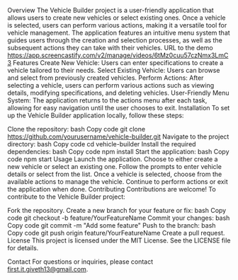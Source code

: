 Overview
The Vehicle Builder project is a user-friendly application that allows users to create new vehicles or select existing ones. Once a vehicle is selected, users can perform various actions, making it a versatile tool for vehicle management. The application features an intuitive menu system that guides users through the creation and selection processes, as well as the subsequent actions they can take with their vehicles.
URL to the demo https://app.screencastify.com/v2/manage/videos/6tMz0cuu57czNmx3LmC3
Features
Create New Vehicle: Users can enter specifications to create a vehicle tailored to their needs.
Select Existing Vehicle: Users can browse and select from previously created vehicles.
Perform Actions: After selecting a vehicle, users can perform various actions such as viewing details, modifying specifications, and deleting vehicles.
User-Friendly Menu System: The application returns to the actions menu after each task, allowing for easy navigation until the user chooses to exit.
Installation
To set up the Vehicle Builder application locally, follow these steps:

Clone the repository:
bash
Copy code
git clone https://github.com/yourusername/vehicle-builder.git
Navigate to the project directory:
bash
Copy code
cd vehicle-builder
Install the required dependencies:
bash
Copy code
npm install
Start the application:
bash
Copy code
npm start
Usage
Launch the application.
Choose to either create a new vehicle or select an existing one.
Follow the prompts to enter vehicle details or select from the list.
Once a vehicle is selected, choose from the available actions to manage the vehicle.
Continue to perform actions or exit the application when done.
Contributing
Contributions are welcome! To contribute to the Vehicle Builder project:

Fork the repository.
Create a new branch for your feature or fix:
bash
Copy code
git checkout -b feature/YourFeatureName
Commit your changes:
bash
Copy code
git commit -m "Add some feature"
Push to the branch:
bash
Copy code
git push origin feature/YourFeatureName
Create a pull request.
License
This project is licensed under the MIT License. See the LICENSE file for details.

Contact
For questions or inquiries, please contact first.it.giveth13@gmail.com.
